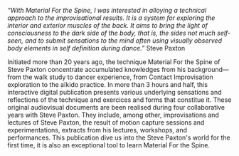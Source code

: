 *“With Material For the Spine, I was interested in alloying a technical approach to the improvisational results. It is a system for exploring the interior and exterior muscles of the back. It aims to bring the light of consciousness to the dark side of the body, that is, the sides not much self-seen, and to submit sensations to the mind often using visually observed body elements in self definition during dance.”* Steve Paxton

Initiated more than 20 years ago, the technique Material For the Spine of Steve Paxton concentrate accumulated knowledges from his background—from the walk study to dancer experience, from Contact Improvisation exploration to the aïkido practice. In more than 3 hours and half, this interactive digital publication presents various underlying sensations and reflections of the technique and exercices and forms that constitue it. These original audiovisual documents are been realised during four collaborative years with Steve Paxton. They include, among other, improvisations and lectures of Steve Paxton, the result of motion capture sessions and experimentations, extracts from his lectures, workshops, and performances. This publication dive us into the Steve Paxton's world for the first time, it is also an exceptional tool to learn Material For the Spine. 
